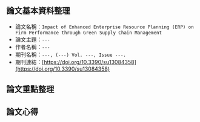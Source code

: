 ## 論文基本資料整理
- 論文名稱：`Impact of Enhanced Enterprise Resource Planning (ERP) on Firm Performance through Green Supply Chain Management`
- 論文主題：`---`
- 作者名稱：`---`
- 期刊名稱：`---, (---) Vol. ---, Issue ---.`
- 期刊連結：[https://doi.org/10.3390/su13084358](https://doi.org/10.3390/su13084358)


## 論文重點整理
## 論文心得
